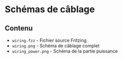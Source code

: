 # Schémas de câblage

## Contenu
- `wiring.fzz` - Fichier source Fritzing
- `wiring.png` - Schéma de câblage complet
- `wiring_power.png` - Schéma de la partie puissance
